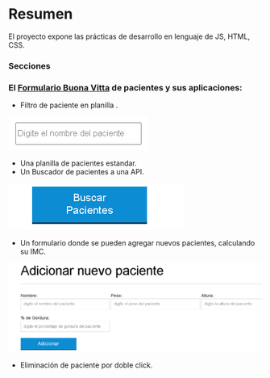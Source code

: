 # Resumen
El proyecto expone las prácticas de desarrollo en lenguaje de JS, HTML, CSS. 

### Secciones
### El [Formulario Buona Vitta](http://https://cristianfrancodev.github.io/Formulario-pacientes/ "Formulario Buona Vitta") de pacientes  y sus aplicaciones:

 - Filtro de paciente en planilla .
  
 [![filtro-imagen](https://github.com/cristianfrancodev/Formulario-pacientes/blob/main/filtro.PNG?raw=true "filtro-imagen")](https://github.com/cristianfrancodev/Formulario-pacientes/blob/main/filtro.PNG?raw=true "filtro-imagen")
 
 - Una planilla de pacientes estandar.
 - Un Buscador de pacientes a una API.
  
 [![Buscador-paciente](https://github.com/cristianfrancodev/Formulario-pacientes/blob/main/Buscador-pacientes.PNG?raw=true "Buscador-paciente")](httphttps://github.com/cristianfrancodev/Formulario-pacientes/blob/main/Buscador-pacientes.PNG?raw=true:// "Buscador-paciente")
 
 - Un formulario donde se pueden agregar nuevos pacientes, calculando su IMC.
  
 ![Form](https://github.com/cristianfrancodev/Formulario-pacientes/blob/main/Formulario.PNG?raw=true "Form")
 - Eliminación de paciente por doble click.
 
